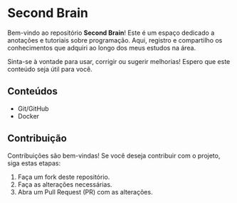 # Second Brain

Bem-vindo ao repositório **Second Brain**! Este é um espaço dedicado a anotações e tutoriais sobre programação. Aqui, registro e compartilho os conhecimentos que adquiri ao longo dos meus estudos na área.

Sinta-se à vontade para usar, corrigir ou sugerir melhorias! Espero que este conteúdo seja útil para você.

## Conteúdos

- Git/GitHub
- Docker

## Contribuição

Contribuições são bem-vindas! Se você deseja contribuir com o projeto, siga estas etapas:

1. Faça um fork deste repositório.
2. Faça as alterações necessárias.
3. Abra um Pull Request (PR) com as alterações.